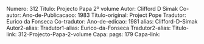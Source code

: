 Numero: 312
Titulo: Projecto Papa 2º volume
Autor: Clifford D Simak
Co-autor: 
Ano-de-Publicacaoo: 1983
Titulo-original: Project Pope
Tradutor: Eurico da Fonseca
Co-tradutor: 
Ano-de-edicao: 1981
alias: Clifford-D-Simak
Autor2-alias: 
Tradutor1-alias: Eurico-da-Fonseca
Tradutor2-alias: 
Titulo-link: 312-Projecto-Papa-2-volume
Capa: 
pags: 179
Capa-link: